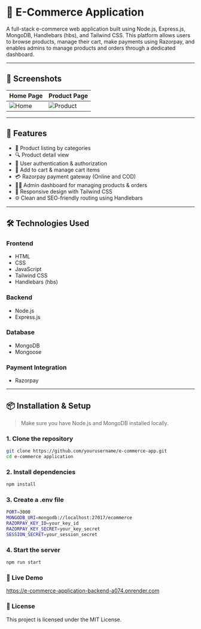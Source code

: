 # 🛒 E-Commerce Application

A full-stack e-commerce web application built using Node.js, Express.js, MongoDB, Handlebars (hbs), and Tailwind CSS. This platform allows users to browse products, manage their cart, make payments using Razorpay, and enables admins to manage products and orders through a dedicated dashboard.

---

## 📸 Screenshots

| Home Page | Product Page |
|-----------|--------------|
| ![Home](./screenshots/home.png) | ![Product](./screenshots/product.png) |

---

## 🚀 Features

- 🧾 Product listing by categories
- 🔍 Product detail view
- 🔐 User authentication & authorization
- 🛒 Add to cart & manage cart items
- 💳 Razorpay payment gateway (Online and COD)
- 👨‍💻 Admin dashboard for managing products & orders
- 📱 Responsive design with Tailwind CSS
- 🌐 Clean and SEO-friendly routing using Handlebars

---

## 🛠️ Technologies Used

### Frontend
- HTML
- CSS
- JavaScript
- Tailwind CSS
- Handlebars (hbs)

### Backend
- Node.js
- Express.js

### Database
- MongoDB
- Mongoose

### Payment Integration
- Razorpay

---

## 📦 Installation & Setup

> Make sure you have Node.js and MongoDB installed locally.

### 1. Clone the repository

```bash
git clone https://github.com/yourusername/e-commerce-app.git
cd e-commerce application
```

### 2. Install dependencies
```bash
npm install
```

### 3. Create a .env file
```bash
PORT=3000
MONGODB_URI=mongodb://localhost:27017/ecommerce
RAZORPAY_KEY_ID=your_key_id
RAZORPAY_KEY_SECRET=your_key_secret
SESSION_SECRET=your_session_secret
```

### 4. Start the server
```bash
npm run start
```

### 🔗 Live Demo
https://e-commerce-application-backend-a074.onrender.com 

### 📄 License
This project is licensed under the MIT License.